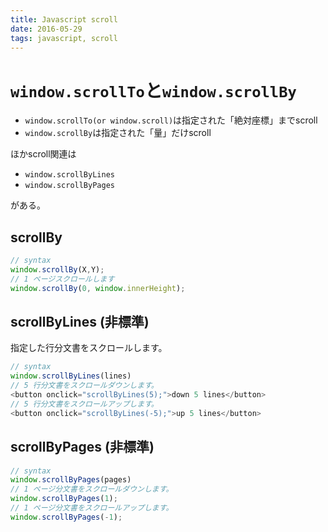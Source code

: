 ```yaml
---
title: Javascript scroll
date: 2016-05-29
tags: javascript, scroll
---
```


# `window.scrollTo`と`window.scrollBy`

+ `window.scrollTo(or window.scroll)`は指定された「絶対座標」までscroll
+ `window.scrollBy`は指定された「量」だけscroll

ほかscroll関連は

+ `window.scrollByLines`
+ `window.scrollByPages`

がある。

## scrollBy

```js
// syntax
window.scrollBy(X,Y);
// 1 ページスクロールします
window.scrollBy(0, window.innerHeight);
```


## scrollByLines (非標準)

指定した行分文書をスクロールします。

```js
// syntax
window.scrollByLines(lines)
// 5 行分文書をスクロールダウンします。
<button onclick="scrollByLines(5);">down 5 lines</button>
// 5 行分文書をスクロールアップします。
<button onclick="scrollByLines(-5);">up 5 lines</button>
```

## scrollByPages (非標準)

```js
// syntax
window.scrollByPages(pages)
// 1 ページ分文書をスクロールダウンします。
window.scrollByPages(1);
// 1 ページ分文書をスクロールアップします。
window.scrollByPages(-1);
```
